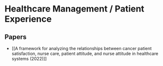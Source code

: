 # Healthcare Management / Patient Experience

## Papers

- [[A framework for analyzing the relationships between cancer patient satisfaction, nurse care, patient attitude, and nurse attitude in healthcare systems (2022)]]
